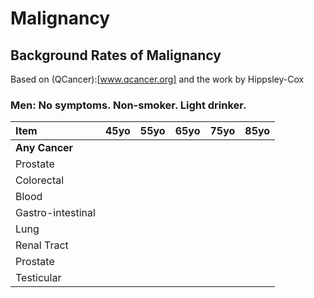 # Malignancy

## Background Rates of Malignancy

Based on (QCancer):[www.qcancer.org] and the work by Hippsley-Cox 

### Men: No symptoms. Non-smoker. Light drinker. 

Item | 45yo | 55yo | 65yo | 75yo | 85yo
:---|---:|---:|---:|---:|---:|
**Any Cancer** | 
Prostate |
Colorectal | 
Blood | 
Gastro-intestinal |
Lung |
Renal Tract |
Prostate |
Testicular |
